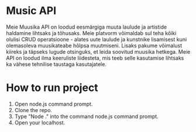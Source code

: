# Music API

 Meie Muusika API on loodud eesmärgiga muuta laulude ja artistide haldamine lihtsaks ja tõhusaks. Meie platvorm võimaldab sul teha kõiki olulisi CRUD operatsioone - alates uute laulude ja kunstnike lisamisest kuni olemasoleva muusikateabe hõlpsa muutmiseni. 
 Lisaks pakume võimalust kiireks ja täpseks lugude otsinguks, et leida soovitud muusika hetkega. 
 Meie API on loodud ilma keeruliste liidesteta, mis teeb selle kasutamise lihtsaks ka vähese tehnilise taustaga kasutajatele.

# How to run project
1. Open node.js command prompt.
2. Clone the repo.
3. Type "Node ." into the command node.js command prompt.
4. Open your localhost.
